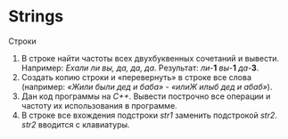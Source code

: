 # Strings

Строки

1. В строке найти частоты всех двухбуквенных сочетаний и вывести. Например:
   _Ехали ли вы, да, да, да_. Результат: _ли_-**1** _вы_-**1** _да_-**3**.
2. Создать копию строки и «перевернуть» в строке все слова (например: _«Жили
   были дед и баба» - «илиЖ илыб дед и абаб»_).
3. Дан код программы на _С++_. Вывести построчно все операции и частоту их
   использования в программе.
4. В строке все вхождения подстроки _str1_ заменить подстрокой _str2_. _str2_
   вводится с клавиатуры.
